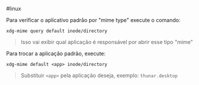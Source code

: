 #linux

Para verificar o aplicativo padrão por "mime type" execute o comando:

```
xdg-mime query default inode/directory
```
> Isso vai exibir qual aplicação é responsável por abrir esse tipo "mime"

Para trocar a aplicação padrão, execute:

```
xdg-mime default <app> inode/directory
```
> Substituir `<app>` pela aplicação deseja, exemplo: `thunar.desktop`